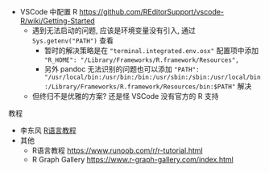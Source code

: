 - VSCode 中配置 R <https://github.com/REditorSupport/vscode-R/wiki/Getting-Started>
    - 遇到无法启动的问题, 应该是环境变量没有引入, 通过 `Sys.getenv("PATH")` 查看
        - 暂时的解决策略是在 `"terminal.integrated.env.osx"` 配置项中添加 `"R_HOME": "/Library/Frameworks/R.framework/Resources",`
        - 另外 pandoc 无法识别的问题也可以添加 `"PATH": "/usr/local/bin:/usr/bin:/bin:/usr/sbin:/sbin:/usr/local/bin:/Library/Frameworks/R.framework/Resources/bin:$PATH"` 解决
    - 但终归不是优雅的方案? 还是怪 VSCode 没有官方的 R 支持

教程

- 李东风 [R语言教程](https://www.math.pku.edu.cn/teachers/lidf/docs/Rbook/html/_Rbook/index.html)
- 其他
    - R语言教程 <https://www.runoob.com/r/r-tutorial.html>
    - R Graph Gallery <https://www.r-graph-gallery.com/index.html>
